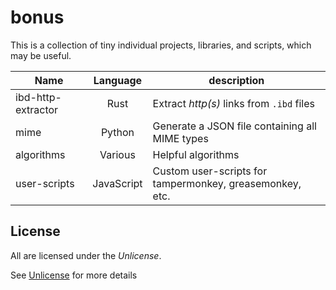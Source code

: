 # bonus
This is a collection of tiny individual projects, libraries, and scripts, which may be useful.

| Name               | Language | description                                    |
|--------------------|:--------:|------------------------------------------------|
| ibd-http-extractor |   Rust   | Extract *http(s)* links from `.ibd` files      |
| mime               |  Python  | Generate a JSON file containing all MIME types |
| algorithms         | Various  | Helpful algorithms                             |
| user-scripts       | JavaScript | Custom user-scripts for tampermonkey, greasemonkey, etc.|

## License
All are licensed under the *Unlicense*.

See [Unlicense](https://github.com/ZimCodes/bonus/blob/main/LICENSE) for more details
